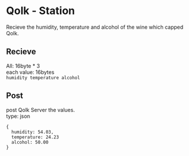 # Qolk - Station
Recieve the humidity, temperature and alcohol of the wine which capped Qolk.

## Recieve
All: 16byte * 3  
each value: 16bytes  
```humidity temperature alcohol```

## Post
post Qolk Server the values.  
type: json
```
{
  humidity: 54.03,
  temperature: 24.23
  alcohol: 50.00
}
```
